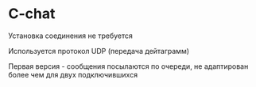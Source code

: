 # C-chat
Установка соединения не требуется

Используется протокол UDP (передача дейтаграмм)

Первая версия - сообщения посылаются по очереди, не адаптирован более чем для двух подключившихся
